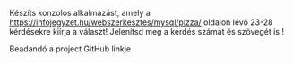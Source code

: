 ﻿Készíts konzolos alkalmazást, amely a https://infojegyzet.hu/webszerkesztes/mysql/pizza/ oldalon lévő 23-28 kérdésekre kiírja a választ!
Jelenítsd meg a kérdés számát és szövegét is !

Beadandó a project GitHub linkje